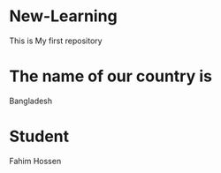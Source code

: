 # New-Learning
This is My first  repository
# The name of our country is 
Bangladesh

# Student
Fahim Hossen